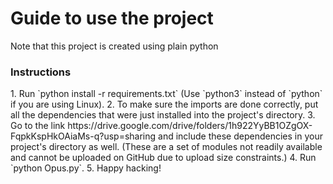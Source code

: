 <h1> Guide to use the project</h1>

<p> Note that this project is created using plain python</p>

<h3> Instructions</h3>
<p>
1. Run `python install -r requirements.txt` (Use `python3` instead of `python` if you are using Linux).
2. To make sure the imports are done correctly, put all the dependencies that were just installed into the project's directory.
3. Go to the link https://drive.google.com/drive/folders/1h922YyBB1OZgOX-FqpkKspHkOAiaMs-q?usp=sharing and include these dependencies in your project's directory as well. (These are a set of modules not readily available and cannot be uploaded on GitHub due to upload size constraints.)
4. Run `python Opus.py`.
5. Happy hacking!
</p>
